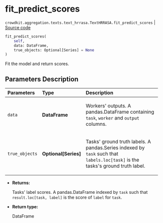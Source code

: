 # fit_predict_scores
`crowdkit.aggregation.texts.text_hrrasa.TextHRRASA.fit_predict_scores` | [Source code](https://github.com/Toloka/crowd-kit/blob/v1.1.0/crowdkit/aggregation/texts/text_hrrasa.py#L58)

```python
fit_predict_scores(
    self,
    data: DataFrame,
    true_objects: Optional[Series] = None
)
```

Fit the model and return scores.

## Parameters Description

| Parameters | Type | Description |
| :----------| :----| :-----------|
`data`|**DataFrame**|<p>Workers&#x27; outputs. A pandas.DataFrame containing `task`, `worker` and `output` columns.</p>
`true_objects`|**Optional\[Series\]**|<p>Tasks&#x27; ground truth labels. A pandas.Series indexed by `task` such that `labels.loc[task]` is the tasks&#x27;s ground truth label.</p>

* **Returns:**

  Tasks' label scores.
A pandas.DataFrame indexed by `task` such that `result.loc[task, label]`
is the score of `label` for `task`.

* **Return type:**

  DataFrame

